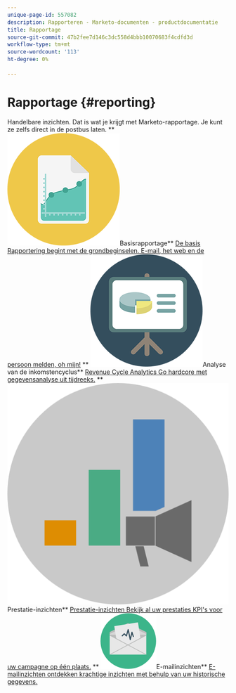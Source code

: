 ```yaml
---
unique-page-id: 557082
description: Rapporteren - Marketo-documenten - productdocumentatie
title: Rapportage
source-git-commit: 47b2fee7d146c3dc558d4bbb10070683f4cdfd3d
workflow-type: tm+mt
source-wordcount: '113'
ht-degree: 0%

---
```



# Rapportage {#reporting}

Handelbare inzichten. Dat is wat je krijgt met Marketo-rapportage. Je kunt ze zelfs direct in de postbus laten.
** ![Basisrapportage](assets/documents-bookmarks-17.png)Basisrapportage** [De basis Rapportering begint met de grondbeginselen. E-mail, het web en de persoon melden, oh mijn!](https://docs.marketo.com/display/DOCS/Basic+Reporting)     ** ![Analyse van inkomstencyclus](assets/seo-08.png)Analyse van de inkomstencyclus** [Revenue Cycle Analytics Go hardcore met gegevensanalyse uit tijdreeks.](https://docs.marketo.com/display/DOCS/Revenue+Cycle+Analytics)     ** ![Prestatie-inzichten](assets/mpi-for-docs-2x.png)Prestatie-inzichten** [Prestatie-inzichten Bekijk al uw prestaties KPI&#39;s voor uw campagne op één plaats.](https://docs.marketo.com/display/DOCS/Marketing+Performance+Insights)     ** ![E-mailinzichten](assets/email-insights.png)E-mailinzichten** [E-mailinzichten ontdekken krachtige inzichten met behulp van uw historische gegevens.](https://docs.marketo.com/display/DOCS/Email+Insights)